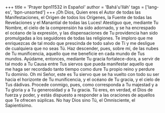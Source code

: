 +++
title = 'Prayer bpn11532 in Español'
author = 'Bahá'u'lláh'
tags = ['lang-es', 'bpn-unsorted']
+++
¡Oh Dios, Quien eres el Autor de todas las Manifestaciones, el Origen de todos los Orígenes, la Fuente de todas las Revelaciones y el Manantial de todas las Luces! Atestiguo que, mediante Tu Nombre, el cielo de la comprensión ha sido adornado, y se ha encrespado el océano de la expresión, y las dispensaciones de Tu providencia han sido promulgadas a los seguidores de todas las religiones.
Te imploro que me enriquezcas de tal modo que prescinda de todo salvo de Ti y me desligue de cualquiera que no seas Tú. Haz descender, pues, sobre mí, de las nubes de Tu munificencia, aquello que me beneficie en cada mundo de Tus mundos. Ayúdame, entonces, mediante Tu gracia fortalece-dora, a servir de tal modo a Tu Causa entre Tus siervos que pueda manifestar aquello que me haga ser recordado tanto tiempo como dure Tu propio reino y perdure Tu dominio.
Oh mi Señor, este es Tu siervo que se ha vuelto con todo su ser hacia el horizonte de Tu munificencia, y el océano de Tu gracia, y el cielo de Tus dádivas. Procede conmigo, pues, como corresponda a Tu majestad y a Tu gloria y a Tu generosidad y a Tu gracia.
Tú eres, en verdad, el Dios de fuerza y poder, y estás dispuesto a responder a las oraciones de aquellos que Te ofrecen súplicas. No hay Dios sino Tú, el Omnisciente, el Sapientísimo.
